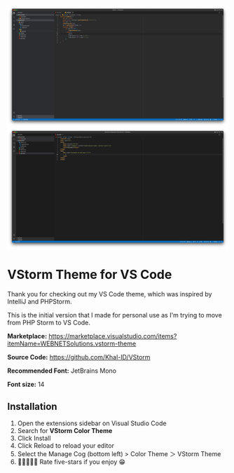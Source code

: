 [![VStorm theme](https://raw.githubusercontent.com/Khal-ID/VStorm/main/screenshot.png)](https://ikhalid.dev)
[![VStorm theme](https://raw.githubusercontent.com/Khal-ID/VStorm/main/screenshot2.png)](https://ikhalid.dev)

# VStorm Theme for VS Code

Thank you for checking out my VS Code theme, which was inspired by IntelliJ and PHPStorm.

This is the initial version that I made for personal use as I'm trying to move from PHP Storm to VS Code.

**Marketplace:** https://marketplace.visualstudio.com/items?itemName=WEBNETSolutions.vstorm-theme

**Source Code:** https://github.com/Khal-ID/VStorm

**Recommended Font:** JetBrains Mono

**Font size:** 14

## Installation

1. Open the extensions sidebar on Visual Studio Code
2. Search for **VStorm Color Theme**
3. Click Install
4. Click Reload to reload your editor
5. Select the Manage Cog (bottom left) > Color Theme ＞ VStorm Theme
6. 🌟🌟🌟🌟🌟 Rate five-stars if you enjoy 😁
